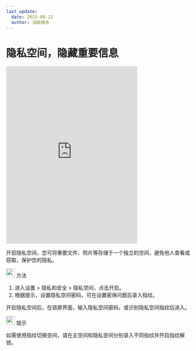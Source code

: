 ```yaml
---
last_update:
  date: 2025-08-12
  author: 油腻樵夫
---
```


# 隐私空间，隐藏重要信息

<iframe src="https://tips-p01-drcn.dbankcdn.cn/MODEL/DOC/C00B030/resource/card/202512240Vrnk1/zh-cn/image/video/10044538_f001_PrivateSpace.mp4#toolbar=0" scrolling="no" border="0" frameborder="no" framespacing="0" allowfullscreen="true" width="360" height="486"> </iframe>


开启隐私空间，您可将重要文件、照片等存储于一个独立的空间，避免他人查看或窃取，保护您的隐私。

<img src="https://tips-p01-drcn.dbankcdn.cn/MODEL/EMUI/C00B030/resource/card/202503041becsx/zh-cn/image/common/buttons/fig_method.png" width="24" height="24"/> 方法

1.  进入设置 > 隐私和安全 > 隐私空间，点击开启。
2.  根据提示，设置隐私空间密码，可在设置密保问题后录入指纹。

开启隐私空间后，在锁屏界面，输入隐私空间密码，或识别隐私空间指纹后进入。

<img src="https://tips-p01-drcn.dbankcdn.cn/MODEL/EMUI/C00B030/resource/card/202508300vZjQz/zh-cn/image/common/buttons/fig_tips.png" width="24" height="24"/> 提示

如需使用指纹切换空间，请在主空间和隐私空间分别录入不同指纹并开启指纹解锁。